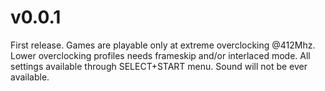 # v0.0.1

First release. Games are playable only at extreme overclocking @412Mhz. Lower overclocking profiles needs frameskip and/or interlaced mode.
All settings available through SELECT+START menu.
Sound will not be ever available. 